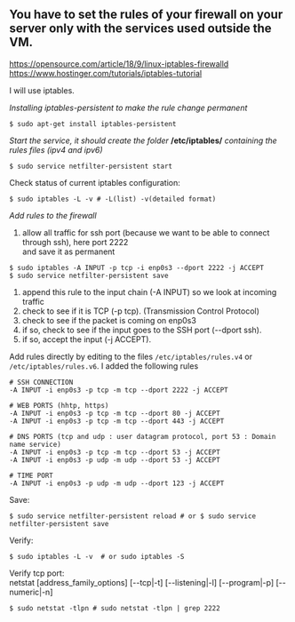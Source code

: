 ## You have to set the rules of your firewall on your server only with the services used outside the VM.
https://opensource.com/article/18/9/linux-iptables-firewalld <br>
https://www.hostinger.com/tutorials/iptables-tutorial

I will use iptables.<br>

*Installing iptables-persistent to make the rule change permanent*
```
$ sudo apt-get install iptables-persistent
```

*Start the service, it should create the folder* **/etc/iptables/** *containing the rules files (ipv4 and ipv6)*
```
$ sudo service netfilter-persistent start
```
Check status of current iptables configuration:
```
$ sudo iptables -L -v # -L(list) -v(detailed format)
```

*Add rules to the firewall*

1. allow all traffic for ssh port (because we want to be able to connect through ssh), here port 2222<br>
and save it as permanent
```
$ sudo iptables -A INPUT -p tcp -i enp0s3 --dport 2222 -j ACCEPT
$ sudo service netfilter-persistent save
```
1) append this rule to the input chain (-A INPUT) so we look at incoming traffic
2) check to see if it is TCP (-p tcp). (Transmission Control Protocol)
3) check to see if the packet is coming on enp0s3
4) if so, check to see if the input goes to the SSH port (--dport ssh).
5) if so, accept the input (-j ACCEPT).

Add rules directly by editing to the files ```/etc/iptables/rules.v4``` or ```/etc/iptables/rules.v6```. I added the following rules
```
# SSH CONNECTION
-A INPUT -i enp0s3 -p tcp -m tcp --dport 2222 -j ACCEPT

# WEB PORTS (hhtp, https)
-A INPUT -i enp0s3 -p tcp -m tcp --dport 80 -j ACCEPT
-A INPUT -i enp0s3 -p tcp -m tcp --dport 443 -j ACCEPT

# DNS PORTS (tcp and udp : user datagram protocol, port 53 : Domain name service)
-A INPUT -i enp0s3 -p tcp -m tcp --dport 53 -j ACCEPT
-A INPUT -i enp0s3 -p udp -m udp --dport 53 -j ACCEPT

# TIME PORT
-A INPUT -i enp0s3 -p udp -m udp --dport 123 -j ACCEPT
```

Save:
```
$ sudo service netfilter-persistent reload # or $ sudo service netfilter-persistent save
```
Verify:
```
$ sudo iptables -L -v  # or sudo iptables -S
```
Verify tcp port:<br>
netstat [address_family_options] [--tcp|-t] [--listening|-l] [--program|-p] [--numeric|-n] 
```
$ sudo netstat -tlpn # sudo netstat -tlpn | grep 2222
```
